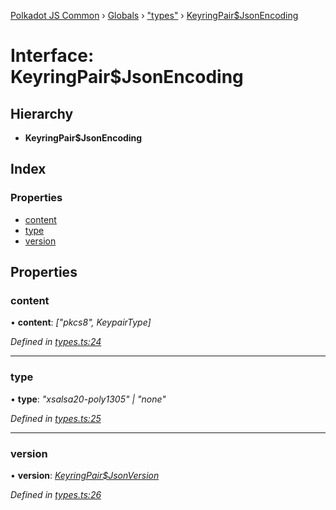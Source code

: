[Polkadot JS Common](../README.md) › [Globals](../globals.md) › ["types"](../modules/_types_.md) › [KeyringPair$JsonEncoding](_types_.keyringpair_jsonencoding.md)

# Interface: KeyringPair$JsonEncoding

## Hierarchy

* **KeyringPair$JsonEncoding**

## Index

### Properties

* [content](_types_.keyringpair_jsonencoding.md#content)
* [type](_types_.keyringpair_jsonencoding.md#type)
* [version](_types_.keyringpair_jsonencoding.md#version)

## Properties

###  content

• **content**: *["pkcs8", KeypairType]*

*Defined in [types.ts:24](https://github.com/polkadot-js/common/blob/ea9ad6f3/packages/keyring/src/types.ts#L24)*

___

###  type

• **type**: *"xsalsa20-poly1305" | "none"*

*Defined in [types.ts:25](https://github.com/polkadot-js/common/blob/ea9ad6f3/packages/keyring/src/types.ts#L25)*

___

###  version

• **version**: *[KeyringPair$JsonVersion](../modules/_types_.md#keyringpairjsonversion)*

*Defined in [types.ts:26](https://github.com/polkadot-js/common/blob/ea9ad6f3/packages/keyring/src/types.ts#L26)*
